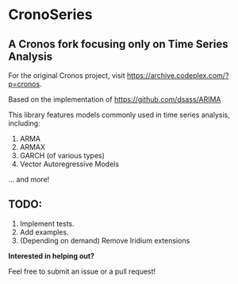 # CronoSeries
A Cronos fork focusing only on Time Series Analysis
---------------------------------------------------
For the original Cronos project, visit https://archive.codeplex.com/?p=cronos.

Based on the implementation of  https://github.com/dsass/ARIMA

This library features models commonly used in time series analysis, including:
1. ARMA
2. ARMAX
3. GARCH (of various types)
4. Vector Autoregressive Models

... and more!



TODO:
-----
1. Implement tests.
2. Add examples.
3. (Depending on demand) Remove Iridium extensions

**Interested in helping out?** 

Feel free to submit an issue or a pull request!
